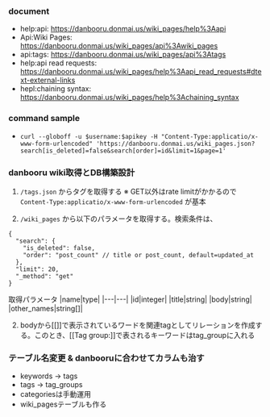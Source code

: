 ### document

- help:api: https://danbooru.donmai.us/wiki_pages/help%3Aapi
- Api:Wiki Pages: https://danbooru.donmai.us/wiki_pages/api%3Awiki_pages
- api:tags: https://danbooru.donmai.us/wiki_pages/api%3Atags
- help:api read requests: https://danbooru.donmai.us/wiki_pages/help%3Aapi_read_requests#dtext-external-links
- hepl:chaining syntax: https://danbooru.donmai.us/wiki_pages/help%3Achaining_syntax

### command sample

- `curl --globoff -u $username:$apikey -H "Content-Type:applicatio/x-www-form-urlencoded" 'https://danbooru.donmai.us/wiki_pages.json?search[is_deleted]=false&search[order]=id&limit=1&page=1'`

### danbooru wiki取得とDB構築設計

1. `/tags.json` からタグを取得する
   ※ GET以外はrate limitがかかるので `Content-Type:applicatio/x-www-form-urlencoded` が基本

1. `/wiki_pages` から以下のパラメータを取得する。検索条件は、

```
{
  "search": {
    "is_deleted": false,
    "order": "post_count" // title or post_count, default=updated_at
  },
  "limit": 20,
  "_method": "get"
}
```

取得パラメータ
|name|type|
|---|---|
|id|integer|
|title|string|
|body|string|
|other_names|string[]|

2. bodyから[[]]で表示されているワードを関連tagとしてリレーションを作成する。このとき、[[Tag group:]]で表されるキーワードはtag_groupに入れる

### テーブル名変更 & danbooruに合わせてカラムも治す

- keywords -> tags
- tags -> tag_groups
- categoriesは手動運用
- wiki_pagesテーブルも作る
